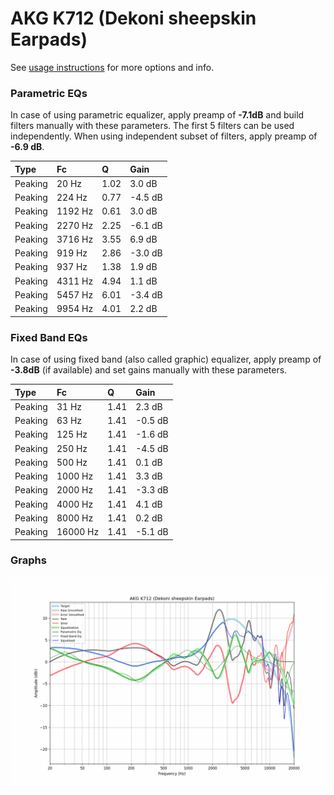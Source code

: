 # AKG K712 (Dekoni sheepskin Earpads)
See [usage instructions](https://github.com/jaakkopasanen/AutoEq#usage) for more options and info.

### Parametric EQs
In case of using parametric equalizer, apply preamp of **-7.1dB** and build filters manually
with these parameters. The first 5 filters can be used independently.
When using independent subset of filters, apply preamp of **-6.9 dB**.

| Type    | Fc      |    Q | Gain    |
|:--------|:--------|:-----|:--------|
| Peaking | 20 Hz   | 1.02 | 3.0 dB  |
| Peaking | 224 Hz  | 0.77 | -4.5 dB |
| Peaking | 1192 Hz | 0.61 | 3.0 dB  |
| Peaking | 2270 Hz | 2.25 | -6.1 dB |
| Peaking | 3716 Hz | 3.55 | 6.9 dB  |
| Peaking | 919 Hz  | 2.86 | -3.0 dB |
| Peaking | 937 Hz  | 1.38 | 1.9 dB  |
| Peaking | 4311 Hz | 4.94 | 1.1 dB  |
| Peaking | 5457 Hz | 6.01 | -3.4 dB |
| Peaking | 9954 Hz | 4.01 | 2.2 dB  |

### Fixed Band EQs
In case of using fixed band (also called graphic) equalizer, apply preamp of **-3.8dB**
(if available) and set gains manually with these parameters.

| Type    | Fc       |    Q | Gain    |
|:--------|:---------|:-----|:--------|
| Peaking | 31 Hz    | 1.41 | 2.3 dB  |
| Peaking | 63 Hz    | 1.41 | -0.5 dB |
| Peaking | 125 Hz   | 1.41 | -1.6 dB |
| Peaking | 250 Hz   | 1.41 | -4.5 dB |
| Peaking | 500 Hz   | 1.41 | 0.1 dB  |
| Peaking | 1000 Hz  | 1.41 | 3.3 dB  |
| Peaking | 2000 Hz  | 1.41 | -3.3 dB |
| Peaking | 4000 Hz  | 1.41 | 4.1 dB  |
| Peaking | 8000 Hz  | 1.41 | 0.2 dB  |
| Peaking | 16000 Hz | 1.41 | -5.1 dB |

### Graphs
![](./AKG%20K712%20(Dekoni%20sheepskin%20Earpads).png)